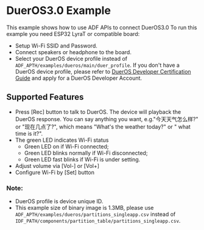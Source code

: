 # DuerOS3.0 Example
This example shows how to use ADF APIs to connect DuerOS3.0
To run this example you need ESP32 LyraT or compatible board:

- Setup Wi-Fi SSID and Password.
- Connect speakers or headphone to the board. 
- Select your DuerOS device profile instead of `ADF_APTH/examples/dueros/main/duer_profile`. If you don't have a DuerOS device profile, please refer to [DuerOS Developer Certification Guide](https://dueros.baidu.com/didp/doc/overall/console-guide_markdown) and apply for a DuerOS Developer Account.

## Supported Features
- Press [Rec] button to talk to DuerOS. The device will playback the DuerOS response. You can say anything you want, e.g."今天天气怎么样?" or "现在几点了?", which means "What's the weather today?" or " what time is it?".
- The green LED indicates Wi-Fi status
    - Green LED on if Wi-Fi connected; 
    - Green LED blinks normally if Wi-Fi disconnected;
    - Green LED fast blinks if Wi-Fi is under setting.
- Adjust volume via [Vol-] or [Vol+]
- Configure Wi-Fi by [Set] button

### Note:
- DuerOS profile is device unique ID. 
- This example size of binary image is 1.3MB, please use `ADF_APTH/examples/dueros/partitions_singleapp.csv` instead of `IDF_PATH/components/partition_table/partitions_singleapp.csv`.


